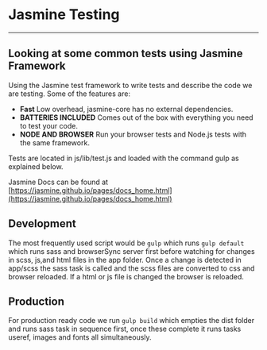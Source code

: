 # Jasmine Testing

---

## Looking at some common tests using Jasmine Framework

Using the Jasmine test framework to write tests and describe the code we are testing. Some of the features are:

- **Fast** Low overhead, jasmine-core has no external dependencies.
- **BATTERIES INCLUDED** Comes out of the box with everything you need to test your code.
- **NODE AND BROWSER** Run your browser tests and Node.js tests with the same framework.

Tests are located in js/lib/test.js and loaded with the command gulp as explained below.

Jasmine Docs can be found at [https://jasmine.github.io/pages/docs_home.html](https://jasmine.github.io/pages/docs_home.html)

## Development

The most frequently used script would be `gulp` which runs `gulp default` which runs sass and browserSync server first before watching for changes in scss, js,and html files in the app folder. Once a change is detected in app/scss the sass task is called and the scss files are converted to css and browser
reloaded. If a html or js file is changed the browser is reloaded.

## Production

For production ready code we run `gulp build` which empties the dist folder and
runs sass task in sequence first, once these complete it runs tasks useref,
images and fonts all simultaneously.

